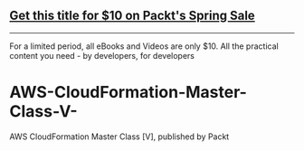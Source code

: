 ## [Get this title for $10 on Packt's Spring Sale](https://www.packt.com/V11335?utm_source=github&utm_medium=packt-github-repo&utm_campaign=spring_10_dollar_2022)
-----
For a limited period, all eBooks and Videos are only $10. All the practical content you need \- by developers, for developers

# AWS-CloudFormation-Master-Class-V-
AWS CloudFormation Master Class [V], published by Packt
